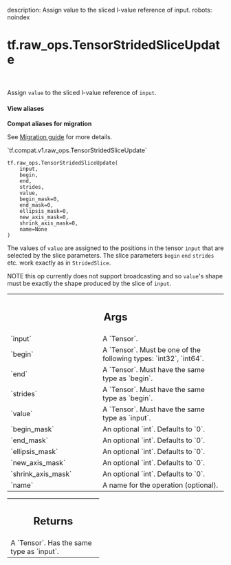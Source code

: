 description: Assign value to the sliced l-value reference of input.
robots: noindex

# tf.raw_ops.TensorStridedSliceUpdate

<!-- Insert buttons and diff -->

<table class="tfo-notebook-buttons tfo-api nocontent" align="left">

</table>



Assign `value` to the sliced l-value reference of `input`.


<section class="expandable">
  <h4 class="showalways">View aliases</h4>
  <p>
<b>Compat aliases for migration</b>
<p>See
<a href="https://www.tensorflow.org/guide/migrate">Migration guide</a> for
more details.</p>
<p>`tf.compat.v1.raw_ops.TensorStridedSliceUpdate`</p>
</p>
</section>

<pre class="devsite-click-to-copy prettyprint lang-py tfo-signature-link">
<code>tf.raw_ops.TensorStridedSliceUpdate(
    input,
    begin,
    end,
    strides,
    value,
    begin_mask=0,
    end_mask=0,
    ellipsis_mask=0,
    new_axis_mask=0,
    shrink_axis_mask=0,
    name=None
)
</code></pre>



<!-- Placeholder for "Used in" -->

The values of `value` are assigned to the positions in the tensor `input` that
are selected by the slice parameters. The slice parameters `begin` `end`
`strides` etc. work exactly as in `StridedSlice`.

NOTE this op currently does not support broadcasting and so `value`'s shape
must be exactly the shape produced by the slice of `input`.

<!-- Tabular view -->
 <table class="responsive fixed orange">
<colgroup><col width="214px"><col></colgroup>
<tr><th colspan="2"><h2 class="add-link">Args</h2></th></tr>

<tr>
<td>
`input`<a id="input"></a>
</td>
<td>
A `Tensor`.
</td>
</tr><tr>
<td>
`begin`<a id="begin"></a>
</td>
<td>
A `Tensor`. Must be one of the following types: `int32`, `int64`.
</td>
</tr><tr>
<td>
`end`<a id="end"></a>
</td>
<td>
A `Tensor`. Must have the same type as `begin`.
</td>
</tr><tr>
<td>
`strides`<a id="strides"></a>
</td>
<td>
A `Tensor`. Must have the same type as `begin`.
</td>
</tr><tr>
<td>
`value`<a id="value"></a>
</td>
<td>
A `Tensor`. Must have the same type as `input`.
</td>
</tr><tr>
<td>
`begin_mask`<a id="begin_mask"></a>
</td>
<td>
An optional `int`. Defaults to `0`.
</td>
</tr><tr>
<td>
`end_mask`<a id="end_mask"></a>
</td>
<td>
An optional `int`. Defaults to `0`.
</td>
</tr><tr>
<td>
`ellipsis_mask`<a id="ellipsis_mask"></a>
</td>
<td>
An optional `int`. Defaults to `0`.
</td>
</tr><tr>
<td>
`new_axis_mask`<a id="new_axis_mask"></a>
</td>
<td>
An optional `int`. Defaults to `0`.
</td>
</tr><tr>
<td>
`shrink_axis_mask`<a id="shrink_axis_mask"></a>
</td>
<td>
An optional `int`. Defaults to `0`.
</td>
</tr><tr>
<td>
`name`<a id="name"></a>
</td>
<td>
A name for the operation (optional).
</td>
</tr>
</table>



<!-- Tabular view -->
 <table class="responsive fixed orange">
<colgroup><col width="214px"><col></colgroup>
<tr><th colspan="2"><h2 class="add-link">Returns</h2></th></tr>
<tr class="alt">
<td colspan="2">
A `Tensor`. Has the same type as `input`.
</td>
</tr>

</table>

